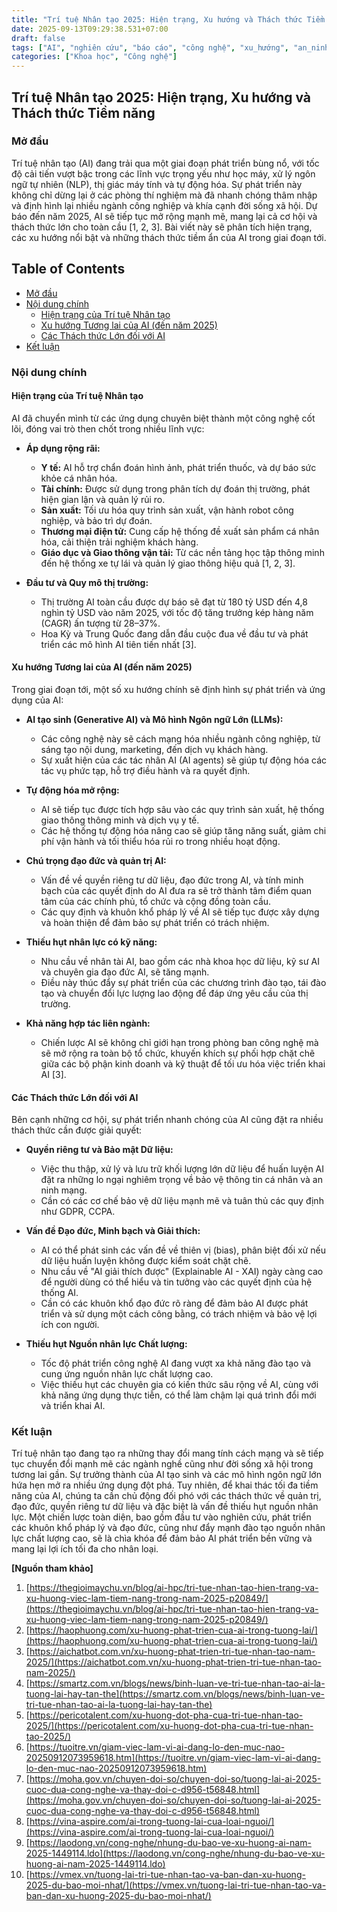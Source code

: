 ```yaml
---
title: "Trí tuệ Nhân tạo 2025: Hiện trạng, Xu hướng và Thách thức Tiềm năng"
date: 2025-09-13T09:29:38.531+07:00
draft: false
tags: ["AI", "nghiên cứu", "báo cáo", "công nghệ", "xu_hướng", "an_ninh_mạng"]
categories: ["Khoa học", "Công nghệ"]
---
```


## Trí tuệ Nhân tạo 2025: Hiện trạng, Xu hướng và Thách thức Tiềm năng

### Mở đầu

Trí tuệ nhân tạo (AI) đang trải qua một giai đoạn phát triển bùng nổ, với tốc độ cải tiến vượt bậc trong các lĩnh vực trọng yếu như học máy, xử lý ngôn ngữ tự nhiên (NLP), thị giác máy tính và tự động hóa. Sự phát triển này không chỉ dừng lại ở các phòng thí nghiệm mà đã nhanh chóng thâm nhập và định hình lại nhiều ngành công nghiệp và khía cạnh đời sống xã hội. Dự báo đến năm 2025, AI sẽ tiếp tục mở rộng mạnh mẽ, mang lại cả cơ hội và thách thức lớn cho toàn cầu [1, 2, 3]. Bài viết này sẽ phân tích hiện trạng, các xu hướng nổi bật và những thách thức tiềm ẩn của AI trong giai đoạn tới.

## Table of Contents
- [Mở đầu](#mở-đầu)
- [Nội dung chính](#nội-dung-chính)
  - [Hiện trạng của Trí tuệ Nhân tạo](#hiện-trạng-của-trí-tuệ-nhân-tạo)
  - [Xu hướng Tương lai của AI (đến năm 2025)](#xu-hướng-tương-lai-của-ai-đến-năm-2025)
  - [Các Thách thức Lớn đối với AI](#các-thách-thức-lớn-đối-với-ai)
- [Kết luận](#kết-luận)

### Nội dung chính

#### Hiện trạng của Trí tuệ Nhân tạo

AI đã chuyển mình từ các ứng dụng chuyên biệt thành một công nghệ cốt lõi, đóng vai trò then chốt trong nhiều lĩnh vực:

*   **Áp dụng rộng rãi:**
    *   **Y tế:** AI hỗ trợ chẩn đoán hình ảnh, phát triển thuốc, và dự báo sức khỏe cá nhân hóa.
    *   **Tài chính:** Được sử dụng trong phân tích dự đoán thị trường, phát hiện gian lận và quản lý rủi ro.
    *   **Sản xuất:** Tối ưu hóa quy trình sản xuất, vận hành robot công nghiệp, và bảo trì dự đoán.
    *   **Thương mại điện tử:** Cung cấp hệ thống đề xuất sản phẩm cá nhân hóa, cải thiện trải nghiệm khách hàng.
    *   **Giáo dục và Giao thông vận tải:** Từ các nền tảng học tập thông minh đến hệ thống xe tự lái và quản lý giao thông hiệu quả [1, 2, 3].

*   **Đầu tư và Quy mô thị trường:**
    *   Thị trường AI toàn cầu được dự báo sẽ đạt từ 180 tỷ USD đến 4,8 nghìn tỷ USD vào năm 2025, với tốc độ tăng trưởng kép hàng năm (CAGR) ấn tượng từ 28–37%.
    *   Hoa Kỳ và Trung Quốc đang dẫn đầu cuộc đua về đầu tư và phát triển các mô hình AI tiên tiến nhất [3].

#### Xu hướng Tương lai của AI (đến năm 2025)

Trong giai đoạn tới, một số xu hướng chính sẽ định hình sự phát triển và ứng dụng của AI:

*   **AI tạo sinh (Generative AI) và Mô hình Ngôn ngữ Lớn (LLMs):**
    *   Các công nghệ này sẽ cách mạng hóa nhiều ngành công nghiệp, từ sáng tạo nội dung, marketing, đến dịch vụ khách hàng.
    *   Sự xuất hiện của các tác nhân AI (AI agents) sẽ giúp tự động hóa các tác vụ phức tạp, hỗ trợ điều hành và ra quyết định.

*   **Tự động hóa mở rộng:**
    *   AI sẽ tiếp tục được tích hợp sâu vào các quy trình sản xuất, hệ thống giao thông thông minh và dịch vụ y tế.
    *   Các hệ thống tự động hóa nâng cao sẽ giúp tăng năng suất, giảm chi phí vận hành và tối thiểu hóa rủi ro trong nhiều hoạt động.

*   **Chú trọng đạo đức và quản trị AI:**
    *   Vấn đề về quyền riêng tư dữ liệu, đạo đức trong AI, và tính minh bạch của các quyết định do AI đưa ra sẽ trở thành tâm điểm quan tâm của các chính phủ, tổ chức và cộng đồng toàn cầu.
    *   Các quy định và khuôn khổ pháp lý về AI sẽ tiếp tục được xây dựng và hoàn thiện để đảm bảo sự phát triển có trách nhiệm.

*   **Thiếu hụt nhân lực có kỹ năng:**
    *   Nhu cầu về nhân tài AI, bao gồm các nhà khoa học dữ liệu, kỹ sư AI và chuyên gia đạo đức AI, sẽ tăng mạnh.
    *   Điều này thúc đẩy sự phát triển của các chương trình đào tạo, tái đào tạo và chuyển đổi lực lượng lao động để đáp ứng yêu cầu của thị trường.

*   **Khả năng hợp tác liên ngành:**
    *   Chiến lược AI sẽ không chỉ giới hạn trong phòng ban công nghệ mà sẽ mở rộng ra toàn bộ tổ chức, khuyến khích sự phối hợp chặt chẽ giữa các bộ phận kinh doanh và kỹ thuật để tối ưu hóa việc triển khai AI [3].

#### Các Thách thức Lớn đối với AI

Bên cạnh những cơ hội, sự phát triển nhanh chóng của AI cũng đặt ra nhiều thách thức cần được giải quyết:

*   **Quyền riêng tư và Bảo mật Dữ liệu:**
    *   Việc thu thập, xử lý và lưu trữ khối lượng lớn dữ liệu để huấn luyện AI đặt ra những lo ngại nghiêm trọng về bảo vệ thông tin cá nhân và an ninh mạng.
    *   Cần có các cơ chế bảo vệ dữ liệu mạnh mẽ và tuân thủ các quy định như GDPR, CCPA.

*   **Vấn đề Đạo đức, Minh bạch và Giải thích:**
    *   AI có thể phát sinh các vấn đề về thiên vị (bias), phân biệt đối xử nếu dữ liệu huấn luyện không được kiểm soát chặt chẽ.
    *   Nhu cầu về "AI giải thích được" (Explainable AI - XAI) ngày càng cao để người dùng có thể hiểu và tin tưởng vào các quyết định của hệ thống AI.
    *   Cần có các khuôn khổ đạo đức rõ ràng để đảm bảo AI được phát triển và sử dụng một cách công bằng, có trách nhiệm và bảo vệ lợi ích con người.

*   **Thiếu hụt Nguồn nhân lực Chất lượng:**
    *   Tốc độ phát triển công nghệ AI đang vượt xa khả năng đào tạo và cung ứng nguồn nhân lực chất lượng cao.
    *   Việc thiếu hụt các chuyên gia có kiến thức sâu rộng về AI, cùng với khả năng ứng dụng thực tiễn, có thể làm chậm lại quá trình đổi mới và triển khai AI.

### Kết luận

Trí tuệ nhân tạo đang tạo ra những thay đổi mang tính cách mạng và sẽ tiếp tục chuyển đổi mạnh mẽ các ngành nghề cũng như đời sống xã hội trong tương lai gần. Sự trưởng thành của AI tạo sinh và các mô hình ngôn ngữ lớn hứa hẹn mở ra nhiều ứng dụng đột phá. Tuy nhiên, để khai thác tối đa tiềm năng của AI, chúng ta cần chủ động đối phó với các thách thức về quản trị, đạo đức, quyền riêng tư dữ liệu và đặc biệt là vấn đề thiếu hụt nguồn nhân lực. Một chiến lược toàn diện, bao gồm đầu tư vào nghiên cứu, phát triển các khuôn khổ pháp lý và đạo đức, cũng như đẩy mạnh đào tạo nguồn nhân lực chất lượng cao, sẽ là chìa khóa để đảm bảo AI phát triển bền vững và mang lại lợi ích tối đa cho nhân loại.

**[Nguồn tham khảo]**

1.  [https://thegioimaychu.vn/blog/ai-hpc/tri-tue-nhan-tao-hien-trang-va-xu-huong-viec-lam-tiem-nang-trong-nam-2025-p20849/](https://thegioimaychu.vn/blog/ai-hpc/tri-tue-nhan-tao-hien-trang-va-xu-huong-viec-lam-tiem-nang-trong-nam-2025-p20849/)
2.  [https://haophuong.com/xu-huong-phat-trien-cua-ai-trong-tuong-lai/](https://haophuong.com/xu-huong-phat-trien-cua-ai-trong-tuong-lai/)
3.  [https://aichatbot.com.vn/xu-huong-phat-trien-tri-tue-nhan-tao-nam-2025/](https://aichatbot.com.vn/xu-huong-phat-trien-tri-tue-nhan-tao-nam-2025/)
4.  [https://smartz.com.vn/blogs/news/binh-luan-ve-tri-tue-nhan-tao-ai-la-tuong-lai-hay-tan-the](https://smartz.com.vn/blogs/news/binh-luan-ve-tri-tue-nhan-tao-ai-la-tuong-lai-hay-tan-the)
5.  [https://pericotalent.com/xu-huong-dot-pha-cua-tri-tue-nhan-tao-2025/](https://pericotalent.com/xu-huong-dot-pha-cua-tri-tue-nhan-tao-2025/)
6.  [https://tuoitre.vn/giam-viec-lam-vi-ai-dang-lo-den-muc-nao-20250912073959618.htm](https://tuoitre.vn/giam-viec-lam-vi-ai-dang-lo-den-muc-nao-20250912073959618.htm)
7.  [https://moha.gov.vn/chuyen-doi-so/chuyen-doi-so/tuong-lai-ai-2025-cuoc-dua-cong-nghe-va-thay-doi-c-d956-t56848.html](https://moha.gov.vn/chuyen-doi-so/chuyen-doi-so/tuong-lai-ai-2025-cuoc-dua-cong-nghe-va-thay-doi-c-d956-t56848.html)
8.  [https://vina-aspire.com/ai-trong-tuong-lai-cua-loai-nguoi/](https://vina-aspire.com/ai-trong-tuong-lai-cua-loai-nguoi/)
9.  [https://laodong.vn/cong-nghe/nhung-du-bao-ve-xu-huong-ai-nam-2025-1449114.ldo](https://laodong.vn/cong-nghe/nhung-du-bao-ve-xu-huong-ai-nam-2025-1449114.ldo)
10. [https://vmex.vn/tuong-lai-tri-tue-nhan-tao-va-ban-dan-xu-huong-2025-du-bao-moi-nhat/](https://vmex.vn/tuong-lai-tri-tue-nhan-tao-va-ban-dan-xu-huong-2025-du-bao-moi-nhat/)